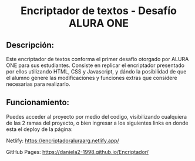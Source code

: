 <h1 align="center">Encriptador de textos - Desafío ALURA ONE</h1>

## Descripción:

Este encriptador de textos conforma el primer desafío otorgado por ALURA ONE para sus estudiantes. Consiste en replicar el encriptador presentado por ellos utilizando 
HTML, CSS y Javascript, y dándo la posibilidad de que el alumno genere las modificaciones y funciones extras que considere necesarias para realizarlo.

## Funcionamiento: 

Puedes acceder al proyecto por medio del codigo, visibilizando cualquiera de las 2 ramas del proyecto, o bien ingresar a los siguientes links en donde esta el deploy 
de la página:

Netlify: https://encriptadoraluraarg.netlify.app/

GitHub Pages: https://daniela2-1998.github.io/Encriptador/

